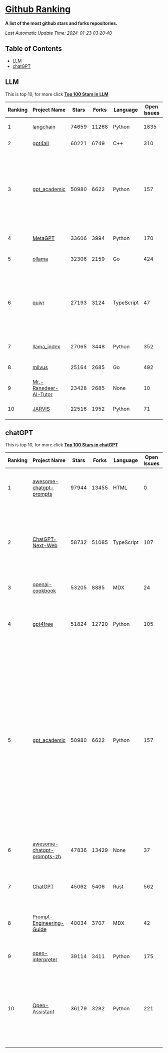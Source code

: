 [Github Ranking](./README.md)
==========

**A list of the most github stars and forks repositories.**

*Last Automatic Update Time: 2024-01-23 03:20:40*

## Table of Contents
 * [LLM](#LLM)
 * [chatGPT](#chatGPT)

## LLM

This is top 10, for more click **[Top 100 Stars in LLM](Top100/LLM.md)**

| Ranking | Project Name | Stars | Forks | Language | Open Issues | Description | Last Commit |
| ------- | ------------ | ----- | ----- | -------- | ----------- | ----------- | ----------- |
| 1 | [langchain](https://github.com/langchain-ai/langchain) | 74659 | 11268 | Python | 1835 | ⚡ Building applications with LLMs through composability ⚡ | 2024-01-23T02:54:56Z |
| 2 | [gpt4all](https://github.com/nomic-ai/gpt4all) | 60221 | 6749 | C++ | 310 | gpt4all: open-source LLM chatbots that you can run anywhere | 2024-01-22T19:16:22Z |
| 3 | [gpt_academic](https://github.com/binary-husky/gpt_academic) | 50980 | 6622 | Python | 157 | 为GPT/GLM等LLM大语言模型提供实用化交互接口，特别优化论文阅读/润色/写作体验，模块化设计，支持自定义快捷按钮&函数插件，支持Python和C++等项目剖析&自译解功能，PDF/LaTex论文翻译&总结功能，支持并行问询多种LLM模型，支持chatglm3等本地模型。接入通义千问, deepseekcoder, 讯飞星火, 文心一言, llama2, rwkv, claude2, moss等。 | 2024-01-23T01:53:10Z |
| 4 | [MetaGPT](https://github.com/geekan/MetaGPT) | 33606 | 3994 | Python | 170 | 🌟 The Multi-Agent Framework: Given one line Requirement, return PRD, Design, Tasks, Repo | 2024-01-23T02:38:39Z |
| 5 | [ollama](https://github.com/jmorganca/ollama) | 32306 | 2159 | Go | 424 | Get up and running with Llama 2, Mistral, and other large language models locally. | 2024-01-23T01:40:07Z |
| 6 | [quivr](https://github.com/StanGirard/quivr) | 27193 | 3124 | TypeScript | 47 | Your GenAI Second Brain 🧠  A personal productivity assistant (RAG) ⚡️🤖 Chat with your docs (PDF, CSV, ...)  & apps using Langchain, GPT 3.5 / 4 turbo, Private, Anthropic, VertexAI, Ollama, LLMs, that you can share with users !  Local & Private alternative to OpenAI GPTs & ChatGPT powered by retrieval-augmented generation. | 2024-01-23T02:49:21Z |
| 7 | [llama_index](https://github.com/run-llama/llama_index) | 27065 | 3448 | Python | 352 | LlamaIndex (formerly GPT Index) is a data framework for your LLM applications | 2024-01-23T01:34:29Z |
| 8 | [milvus](https://github.com/milvus-io/milvus) | 25164 | 2685 | Go | 492 | A cloud-native vector database, storage for next generation AI applications | 2024-01-23T03:15:38Z |
| 9 | [Mr.-Ranedeer-AI-Tutor](https://github.com/JushBJJ/Mr.-Ranedeer-AI-Tutor) | 23428 | 2685 | None | 10 | A GPT-4 AI Tutor Prompt for customizable personalized learning experiences. | 2023-11-18T21:18:14Z |
| 10 | [JARVIS](https://github.com/microsoft/JARVIS) | 22516 | 1952 | Python | 71 | JARVIS, a system to connect LLMs with ML community. Paper: https://arxiv.org/pdf/2303.17580.pdf | 2024-01-15T03:26:37Z |


## chatGPT

This is top 10, for more click **[Top 100 Stars in chatGPT](Top100/chatGPT.md)**

| Ranking | Project Name | Stars | Forks | Language | Open Issues | Description | Last Commit |
| ------- | ------------ | ----- | ----- | -------- | ----------- | ----------- | ----------- |
| 1 | [awesome-chatgpt-prompts](https://github.com/f/awesome-chatgpt-prompts) | 97944 | 13455 | HTML | 0 | This repo includes ChatGPT prompt curation to use ChatGPT better. | 2024-01-19T10:30:34Z |
| 2 | [ChatGPT-Next-Web](https://github.com/ChatGPTNextWeb/ChatGPT-Next-Web) | 58732 | 51085 | TypeScript | 107 | A cross-platform ChatGPT/Gemini UI (Web / PWA / Linux / Win / MacOS). 一键拥有你自己的跨平台 ChatGPT/Gemini 应用。 | 2024-01-23T00:30:14Z |
| 3 | [openai-cookbook](https://github.com/openai/openai-cookbook) | 53205 | 8885 | MDX | 24 | Examples and guides for using the OpenAI API | 2024-01-22T13:25:49Z |
| 4 | [gpt4free](https://github.com/xtekky/gpt4free) | 51824 | 12720 | Python | 105 | The official gpt4free repository \| various collection of powerful language models | 2024-01-23T01:17:03Z |
| 5 | [gpt_academic](https://github.com/binary-husky/gpt_academic) | 50980 | 6622 | Python | 157 | 为GPT/GLM等LLM大语言模型提供实用化交互接口，特别优化论文阅读/润色/写作体验，模块化设计，支持自定义快捷按钮&函数插件，支持Python和C++等项目剖析&自译解功能，PDF/LaTex论文翻译&总结功能，支持并行问询多种LLM模型，支持chatglm3等本地模型。接入通义千问, deepseekcoder, 讯飞星火, 文心一言, llama2, rwkv, claude2, moss等。 | 2024-01-23T01:53:10Z |
| 6 | [awesome-chatgpt-prompts-zh](https://github.com/PlexPt/awesome-chatgpt-prompts-zh) | 47836 | 13429 | None | 37 | ChatGPT 中文调教指南。各种场景使用指南。学习怎么让它听你的话。 | 2024-01-18T15:19:28Z |
| 7 | [ChatGPT](https://github.com/lencx/ChatGPT) | 45062 | 5406 | Rust | 562 | 🔮 ChatGPT Desktop Application (Mac, Windows and Linux) | 2024-01-19T18:18:00Z |
| 8 | [Prompt-Engineering-Guide](https://github.com/dair-ai/Prompt-Engineering-Guide) | 40034 | 3707 | MDX | 42 | 🐙 Guides, papers, lecture, notebooks and resources for prompt engineering | 2024-01-22T10:53:14Z |
| 9 | [open-interpreter](https://github.com/KillianLucas/open-interpreter) | 39114 | 3411 | Python | 175 | A natural language interface for computers | 2024-01-22T19:43:30Z |
| 10 | [Open-Assistant](https://github.com/LAION-AI/Open-Assistant) | 36179 | 3282 | Python | 221 | OpenAssistant is a chat-based assistant that understands tasks, can interact with third-party systems, and retrieve information dynamically to do so. | 2024-01-16T16:27:24Z |


